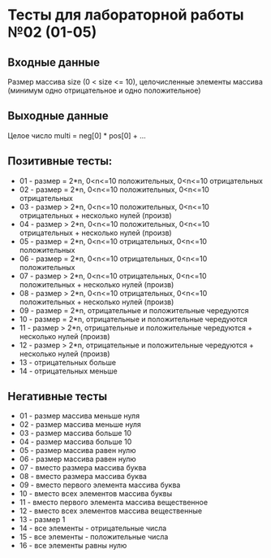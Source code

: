 # Тесты для лабораторной работы №02 (01-05)

## Входные данные
Размер массива size (0 < size <= 10), целочисленные элементы массива (минимум одно отрицательное и одно положительное)

## Выходные данные
Целое число multi = neg[0] * pos[0] + ...

## Позитивные тесты:
- 01 - размер = 2*n, 0<n<=10 положительных, 0<n<=10 отрицательных
- 02 - размер = 2*n, 0<n<=10 положительных, 0<n<=10 отрицательных
- 03 - размер > 2*n, 0<n<=10 положительных, 0<n<=10 отрицательных + несколько нулей (произв)
- 04 - размер > 2*n, 0<n<=10 положительных, 0<n<=10 отрицательных + несколько нулей (произв)
- 05 - размер = 2*n, 0<n<=10 отрицательных, 0<n<=10 положительных
- 06 - размер = 2*n, 0<n<=10 отрицательных, 0<n<=10 положительных
- 07 - размер > 2*n, 0<n<=10 отрицательных, 0<n<=10 положительных + несколько нулей (произв)
- 08 - размер > 2*n, 0<n<=10 отрицательных, 0<n<=10 положительных + несколько нулей (произв)
- 09 - размер = 2*n, отрицательные и положительные чередуются
- 10 - размер = 2*n, отрицательные и положительные чередуются
- 11 - размер > 2*n, отрицательные и положительные чередуются + несколько нулей (произв)
- 12 - размер > 2*n, отрицательные и положительные чередуются + несколько нулей (произв)
- 13 - отрицательных больше
- 14 - отрицательных меньше

## Негативные тесты
- 01 - размер массива меньше нуля
- 02 - размер массива меньше нуля
- 03 - размер массива больше 10
- 04 - размер массива больше 10
- 05 - размер массива равен нулю
- 06 - размер массива равен нулю
- 07 - вместо размера массива буква
- 08 - вместо размера массива буква
- 09 - вместо первого элемента массива буква
- 10 - вместо всех элементов массива буквы
- 11 - вместо первого элемента массива вещественное
- 12 - вместо всех элементов массива вещественные
- 13 - размер 1
- 14 - все элементы - отрицательные числа
- 15 - все элементы - положительные числа
- 16 - все элементы равны нулю
